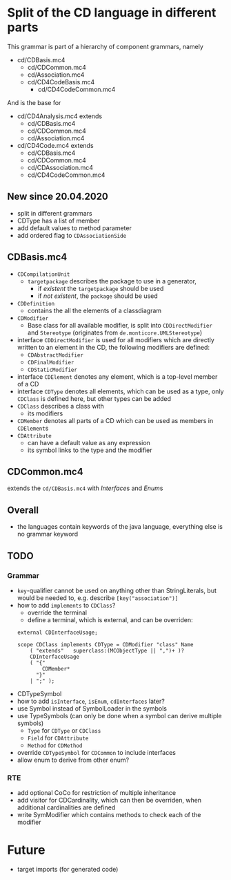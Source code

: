 # Split of the CD language in different parts

This grammar is part of a hierarchy of component grammars, namely
   * cd/CDBasis.mc4
     * cd/CDCommon.mc4
     * cd/Association.mc4
     * cd/CD4CodeBasis.mc4
       * cd/CD4CodeCommon.mc4

And is the base for
   * cd/CD4Analysis.mc4 extends
     * cd/CDBasis.mc4
     * cd/CDCommon.mc4
     * cd/Association.mc4
   * cd/CD4Code.mc4 extends
     * cd/CDBasis.mc4
     * cd/CDCommon.mc4
     * cd/CDAssociation.mc4
     * cd/CD4CodeCommon.mc4
     
## New since 20.04.2020
- split in different grammars
- CDType has a list of member
- add default values to method parameter
- add ordered flag to `CDAssociationSide`


## CDBasis.mc4
* `CDCompilationUnit`
  * `targetpackage` describes the package to use in a generator,
    * if _existent_ the `targetpackage` should be used
    * if _not existent_, the `package` should be used 
* `CDDefinition`
  * contains the all the elements of a classdiagram
* `CDModifier`
  * Base class for all available modifier, is split into `CDDirectModifier` 
    and `Stereotype` (originates from `de.monticore.UMLStereotype`)
* interface `CDDirectModifier` is used for all modifiers which are directly
  written to an element in the CD, the following modifiers are defined:
  * `CDAbstractModifier`
  * `CDFinalModifier`
  * `CDStaticModifier`
* interface `CDElement` denotes any element, which is a top-level member of a
  CD
* interface `CDType` denotes all elements, which can be used as a type, only 
  `CDClass` is defined here, but other types can be added
* `CDClass` describes a class with
  * its modifiers
* `CDMember` denotes all parts of a CD which can be used as members in
  `CDElement`s
* `CDAttribute`
  * can have a default value as any expression
  * its symbol links to the type and the modifier

## CDCommon.mc4
extends the `cd/CDBasis.mc4` with *Interface*s and *Enum*s


## Overall
* the languages contain keywords of the java language, everything else is no
  grammar keyword

## TODO
### Grammar
* `key`-qualifier cannot be used on anything other than StringLiterals,
  but would be needed to, e.g. describe `[key("association")]`
* how to add `implements` to `CDClass`?
  * override the terminal
  * define a terminal, which is external, and can be overriden:
  ```
  external CDInterfaceUsage;
  
  scope CDClass implements CDType = CDModifier "class" Name
      ( "extends"   superclass:(MCObjectType || ",")+ )?
      CDInterfaceUsage
      ( "{"
          CDMember*
        "}"
      | ";" );
  ```
* CDTypeSymbol
 * how to add `isInterface`, `isEnum`, `cdInterfaces` later?
* use Symbol instead of SymbolLoader in the symbols
* use TypeSymbols (can only be done when a symbol can derive multiple symbols)
  * `Type` for `CDType` or `CDClass`
  * `Field` for `CDAttribute`
  * `Method` for `CDMethod`
* override `CDTypeSymbol` for `CDCommon` to include interfaces
* allow enum to derive from other enum?

### RTE
* add optional CoCo for restriction of multiple inheritance
* add visitor for CDCardinality, which can then be overriden, when additional
  cardinalities are defined
* write SymModifier which contains methods to check each of the modifier


# Future
- target imports (for generated code)